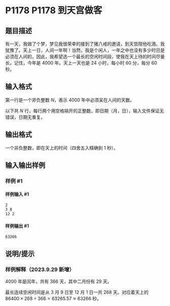 # P1178 P1178 到天宫做客

## 题目描述

有一天，我做了个梦，梦见我很荣幸的接到了猪八戒的邀请，到天宫陪他吃酒。我犹豫了。天上一日，人间一年啊！当然，我是个闲人，一年之中也没有多少时日是必须在人间的，因此，我希望选一个最长的空闲时间段，使我在天上待的时间尽量长。记住，今年是 $4000$ 年。天上一天也是 $24$ 小时，每小时 $60$ 分，每分 $60$ 秒。


## 输入格式

第一行是一个非负整数 $N$，表示 $4000$ 年中必须呆在人间的天数。  

以下共 $N$ 行，每行两个用空格隔开的正整数，即日期（月，日），输入文件保证无错误，日期无重复。


## 输出格式

一个非负整数，即在天上的时间（四舍五入精确到 $1$ 秒）。


## 输入输出样例

### 样例 #1

#### 样例输入 #1

```
2
3 8
12 2
```

#### 样例输出 #1

```
63266
```

## 说明/提示

### 样例解释（2023.9.29 新增）

$4000$ 年是闰年，共有 $366$ 天，其中二月份有 $29$ 天。

最长连续空闲时间是从 $3$ 月 $9$ 日至 $12$ 月 $1$ 日一共 $268$ 天。对应着天上的 $86400\times 268 \div 366=63265.57\approx 63266$ 秒。
